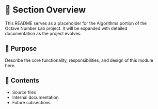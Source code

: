 # 📄 Section Overview

This README serves as a placeholder for the Algorithms portion of the Octave Number Lab project. It will be expanded with detailed documentation as the project evolves.

## 🧠 Purpose

Describe the core functionality, responsibilities, and design of this module here.

## 📂 Contents

- Source files
- Internal documentation
- Future subsections
